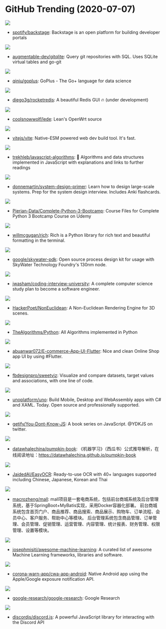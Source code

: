 # GitHub Trending (2020-07-07)

![](https://img.shields.io/badge/TypeScript-New%20351-green?style=flat-square&logo=appveyor)
- [spotify/backstage](https://github.com/spotify/backstage): Backstage is an open platform for building developer portals

![](https://img.shields.io/badge/Go-New%20177-green?style=flat-square&logo=appveyor)
- [augmentable-dev/gitqlite](https://github.com/augmentable-dev/gitqlite): Query git repositories with SQL. Uses SQLite virtual tables and go-git

![](https://img.shields.io/badge/Go-New%20124-green?style=flat-square&logo=appveyor)
- [qiniu/goplus](https://github.com/qiniu/goplus): GoPlus - The Go+ language for data science

![](https://img.shields.io/badge/TypeScript-New%20199-green?style=flat-square&logo=appveyor)
- [diego3g/rocketredis](https://github.com/diego3g/rocketredis): A beautiful Redis GUI 🔥 (under development)

![](https://img.shields.io/badge/C-New%2031-green?style=flat-square&logo=appveyor)
- [coolsnowwolf/lede](https://github.com/coolsnowwolf/lede): Lean's OpenWrt source

![](https://img.shields.io/badge/TypeScript-New%20140-green?style=flat-square&logo=appveyor)
- [vitejs/vite](https://github.com/vitejs/vite): Native-ESM powered web dev build tool. It's fast.

![](https://img.shields.io/badge/JavaScript-New%20103-green?style=flat-square&logo=appveyor)
- [trekhleb/javascript-algorithms](https://github.com/trekhleb/javascript-algorithms): 📝 Algorithms and data structures implemented in JavaScript with explanations and links to further readings

![](https://img.shields.io/badge/Python-New%20147-green?style=flat-square&logo=appveyor)
- [donnemartin/system-design-primer](https://github.com/donnemartin/system-design-primer): Learn how to design large-scale systems. Prep for the system design interview. Includes Anki flashcards.

![](https://img.shields.io/badge/Jupyter%20Notebook-New%2054-green?style=flat-square&logo=appveyor)
- [Pierian-Data/Complete-Python-3-Bootcamp](https://github.com/Pierian-Data/Complete-Python-3-Bootcamp): Course Files for Complete Python 3 Bootcamp Course on Udemy

![](https://img.shields.io/badge/Python-New%201-green?style=flat-square&logo=appveyor)
- [willmcgugan/rich](https://github.com/willmcgugan/rich): Rich is a Python library for rich text and beautiful formatting in the terminal.

![](https://img.shields.io/badge/Python-New%2057-green?style=flat-square&logo=appveyor)
- [google/skywater-pdk](https://github.com/google/skywater-pdk): Open source process design kit for usage with SkyWater Technology Foundry's 130nm node.

![](https://img.shields.io/badge/none-New%20611-green?style=flat-square&logo=appveyor)
- [jwasham/coding-interview-university](https://github.com/jwasham/coding-interview-university): A complete computer science study plan to become a software engineer.

![](https://img.shields.io/badge/C%2B%2B-New%20195-green?style=flat-square&logo=appveyor)
- [HackerPoet/NonEuclidean](https://github.com/HackerPoet/NonEuclidean): A Non-Euclidean Rendering Engine for 3D scenes.

![](https://img.shields.io/badge/Python-New%20405-green?style=flat-square&logo=appveyor)
- [TheAlgorithms/Python](https://github.com/TheAlgorithms/Python): All Algorithms implemented in Python

![](https://img.shields.io/badge/Dart-New%2047-green?style=flat-square&logo=appveyor)
- [abuanwar072/E-commerce-App-UI-Flutter](https://github.com/abuanwar072/E-commerce-App-UI-Flutter): Nice and clean Online Shop app UI by using #Flutter.

![](https://img.shields.io/badge/Python-New%2060-green?style=flat-square&logo=appveyor)
- [fbdesignpro/sweetviz](https://github.com/fbdesignpro/sweetviz): Visualize and compare datasets, target values and associations, with one line of code.

![](https://img.shields.io/badge/C%23-New%2073-green?style=flat-square&logo=appveyor)
- [unoplatform/uno](https://github.com/unoplatform/uno): Build Mobile, Desktop and WebAssembly apps with C# and XAML. Today. Open source and professionally supported.

![](https://img.shields.io/badge/none-New%20128-green?style=flat-square&logo=appveyor)
- [getify/You-Dont-Know-JS](https://github.com/getify/You-Dont-Know-JS): A book series on JavaScript. @YDKJS on twitter.

![](https://img.shields.io/badge/none-New%2094-green?style=flat-square&logo=appveyor)
- [datawhalechina/pumpkin-book](https://github.com/datawhalechina/pumpkin-book): 《机器学习》（西瓜书）公式推导解析，在线阅读地址：https://datawhalechina.github.io/pumpkin-book

![](https://img.shields.io/badge/Python-New%20279-green?style=flat-square&logo=appveyor)
- [JaidedAI/EasyOCR](https://github.com/JaidedAI/EasyOCR): Ready-to-use OCR with 40+ languages supported including Chinese, Japanese, Korean and Thai

![](https://img.shields.io/badge/Java-New%20170-green?style=flat-square&logo=appveyor)
- [macrozheng/mall](https://github.com/macrozheng/mall): mall项目是一套电商系统，包括前台商城系统及后台管理系统，基于SpringBoot+MyBatis实现，采用Docker容器化部署。 前台商城系统包含首页门户、商品推荐、商品搜索、商品展示、购物车、订单流程、会员中心、客户服务、帮助中心等模块。 后台管理系统包含商品管理、订单管理、会员管理、促销管理、运营管理、内容管理、统计报表、财务管理、权限管理、设置等模块。

![](https://img.shields.io/badge/Python-New%2079-green?style=flat-square&logo=appveyor)
- [josephmisiti/awesome-machine-learning](https://github.com/josephmisiti/awesome-machine-learning): A curated list of awesome Machine Learning frameworks, libraries and software.

![](https://img.shields.io/badge/Kotlin-New%2018-green?style=flat-square&logo=appveyor)
- [corona-warn-app/cwa-app-android](https://github.com/corona-warn-app/cwa-app-android): Native Android app using the Apple/Google exposure notification API.

![](https://img.shields.io/badge/Jupyter%20Notebook-New%20111-green?style=flat-square&logo=appveyor)
- [google-research/google-research](https://github.com/google-research/google-research): Google Research

![](https://img.shields.io/badge/JavaScript-New%2053-green?style=flat-square&logo=appveyor)
- [discordjs/discord.js](https://github.com/discordjs/discord.js): A powerful JavaScript library for interacting with the Discord API


